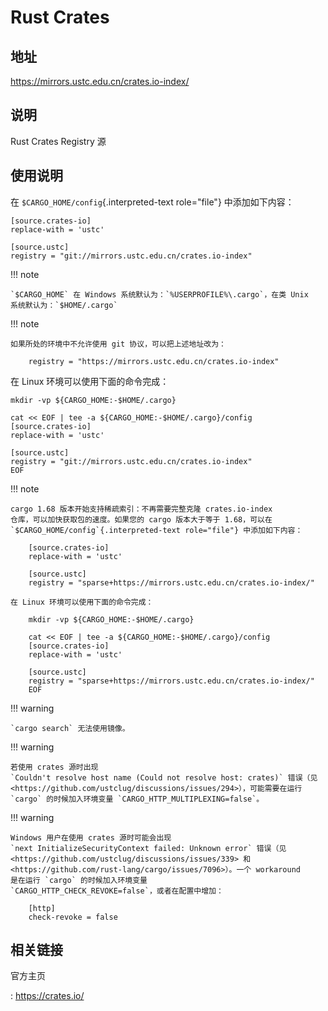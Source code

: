 # Rust Crates

## 地址

<https://mirrors.ustc.edu.cn/crates.io-index/>

## 说明

Rust Crates Registry 源

## 使用说明

在 `$CARGO_HOME/config`{.interpreted-text role="file"} 中添加如下内容：

    [source.crates-io]
    replace-with = 'ustc'

    [source.ustc]
    registry = "git://mirrors.ustc.edu.cn/crates.io-index"

!!! note

    `$CARGO_HOME` 在 Windows 系统默认为：`%USERPROFILE%\.cargo`，在类 Unix
    系统默认为：`$HOME/.cargo`

!!! note

    如果所处的环境中不允许使用 git 协议，可以把上述地址改为：

        registry = "https://mirrors.ustc.edu.cn/crates.io-index"

在 Linux 环境可以使用下面的命令完成：

    mkdir -vp ${CARGO_HOME:-$HOME/.cargo}

    cat << EOF | tee -a ${CARGO_HOME:-$HOME/.cargo}/config
    [source.crates-io]
    replace-with = 'ustc'

    [source.ustc]
    registry = "git://mirrors.ustc.edu.cn/crates.io-index"
    EOF

!!! note

    cargo 1.68 版本开始支持稀疏索引：不再需要完整克隆 crates.io-index
    仓库，可以加快获取包的速度。如果您的 cargo 版本大于等于 1.68，可以在
    `$CARGO_HOME/config`{.interpreted-text role="file"} 中添加如下内容：

        [source.crates-io]
        replace-with = 'ustc'

        [source.ustc]
        registry = "sparse+https://mirrors.ustc.edu.cn/crates.io-index/"

    在 Linux 环境可以使用下面的命令完成：

        mkdir -vp ${CARGO_HOME:-$HOME/.cargo}

        cat << EOF | tee -a ${CARGO_HOME:-$HOME/.cargo}/config
        [source.crates-io]
        replace-with = 'ustc'

        [source.ustc]
        registry = "sparse+https://mirrors.ustc.edu.cn/crates.io-index/"
        EOF

!!! warning

    `cargo search` 无法使用镜像。

!!! warning

    若使用 crates 源时出现
    `Couldn't resolve host name (Could not resolve host: crates)` 错误（见
    <https://github.com/ustclug/discussions/issues/294>），可能需要在运行
    `cargo` 的时候加入环境变量 `CARGO_HTTP_MULTIPLEXING=false`。

!!! warning

    Windows 用户在使用 crates 源时可能会出现
    `next InitializeSecurityContext failed: Unknown error` 错误（见
    <https://github.com/ustclug/discussions/issues/339> 和
    <https://github.com/rust-lang/cargo/issues/7096>）。一个 workaround
    是在运行 `cargo` 的时候加入环境变量
    `CARGO_HTTP_CHECK_REVOKE=false`，或者在配置中增加：

        [http]
        check-revoke = false

## 相关链接

官方主页

:   <https://crates.io/>
